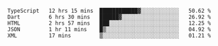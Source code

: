 <!--START_SECTION:waka-->
```text
TypeScript   12 hrs 15 mins  ████████████▓░░░░░░░░░░░░   50.62 % 
Dart         6 hrs 30 mins   ██████▓░░░░░░░░░░░░░░░░░░   26.92 % 
HTML         2 hrs 57 mins   ███░░░░░░░░░░░░░░░░░░░░░░   12.25 % 
JSON         1 hr 11 mins    █▒░░░░░░░░░░░░░░░░░░░░░░░   04.92 % 
XML          17 mins         ▒░░░░░░░░░░░░░░░░░░░░░░░░   01.21 % 
```
<!--END_SECTION:waka-->